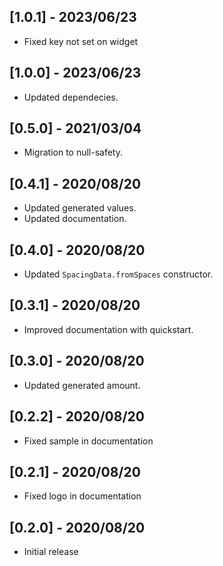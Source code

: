 ## [1.0.1] - 2023/06/23

* Fixed key not set on widget
## [1.0.0] - 2023/06/23

* Updated dependecies.

## [0.5.0] - 2021/03/04

* Migration to null-safety.

## [0.4.1] - 2020/08/20

* Updated generated values.
* Updated documentation.

## [0.4.0] - 2020/08/20

* Updated `SpacingData.fromSpaces` constructor.

## [0.3.1] - 2020/08/20

* Improved documentation with quickstart.

## [0.3.0] - 2020/08/20

* Updated generated amount.

## [0.2.2] - 2020/08/20

* Fixed sample in documentation

## [0.2.1] - 2020/08/20

* Fixed logo in documentation

## [0.2.0] - 2020/08/20

* Initial release
